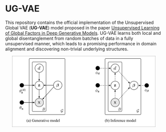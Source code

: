 # UG-VAE
This repository contains the official implementation of the Unsupervised Global VAE (**UG-VAE**) model proposed in the 
paper [Unsupervised Learning of Global Factors in Deep Generative Models](). UG-VAE  learns both local and global 
disentanglement from random batches of data in a fully unsupervised manner, which leads to  a promising performance in 
domain alignment and discovering non-trivial underlying structures.

<p align="center">
<img width="460" src="imgs/UGVAE.png">
</p>

